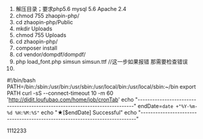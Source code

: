 1. 解压目录；要求php5.6 mysql 5.6 Apache 2.4 
2. chmod  755 zhaopin-php/
3. cd zhaopin-php/Public
4. mkdir Uploads
5. chmod 755 Uploads
6. cd zhaopin-php/ 
7. composer install 
8. cd vendor/dompdf/dompdf/
9. php load_font.php simsun simsun.ttf  //这一步如果报错 那需要检查错误
10. 


#!/bin/bash
PATH=/bin:/sbin:/usr/bin:/usr/sbin:/usr/local/bin:/usr/local/sbin:~/bin
export PATH
curl -sS --connect-timeout 10 -m 60 'http://didit.loufubao.com/home/job/cronTab'
echo "----------------------------------------------------------------------------"
endDate=`date +"%Y-%m-%d %H:%M:%S"`
echo "★[$endDate] Successful"
echo "----------------------------------------------------------------------------"

1112233



